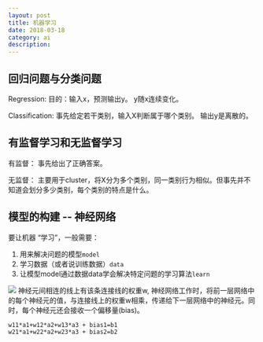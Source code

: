 ```yaml
---
layout: post
title: 机器学习
date: 2018-03-18
category: ai
description: 
---
```


## 回归问题与分类问题

Regression: 
目的：输入x，预测输出y。
y随x连续变化。

Classification:
事先给定若干类别，输入X判断属于哪个类别。
输出y是离散的。

## 有监督学习和无监督学习

有监督：
事先给出了正确答案。

无监督：
主要用于cluster，将X分为多个类别，同一类别行为相似。但事先并不知道会划分多少类别，每个类别的特点是什么。

## 模型的构建 -- 神经网络

要让机器 “学习”，一般需要：
1. 用来解决问题的模型`model`
2. 学习数据（或者说训练数据）`data`
3. 让模型model通过数据data学会解决特定问题的学习算法`learn`


![](https://dn-anything-about-doc.qbox.me/document-uid49570labid2864timestamp1493273626507.png)
神经元间相连的线上有该条连接线的权重w, 神经网络工作时，将前一层网络中的每个神经元的值，与连接线上的权重w相乘，传递给下一层网络中的神经元。同时，每个神经元还会接收一个偏移量(bias)。

```
w11*a1+w12*a2+w13*a3 + bias1=b1
w21*a1+w22*a2+w23*a3 + bias2=b2
```

